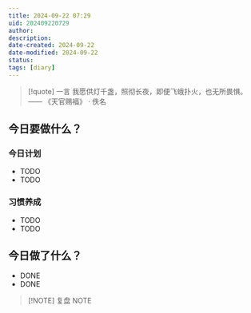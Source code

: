 ```yaml
---
title: 2024-09-22 07:29
uid: 202409220729
author: 
description: 
date-created: 2024-09-22
date-modified: 2024-09-22
status: 
tags: [diary]
---
```


> [!quote] 一言
 我愿供灯千盏，照彻长夜，即便飞蛾扑火，也无所畏惧。 —— 《天官赐福》 · 佚名

## 今日要做什么？

### 今日计划

- TODO
- TODO

### 习惯养成

- TODO
- TODO

## 今日做了什么？

- DONE
- DONE

> [!NOTE] 复盘
> NOTE
